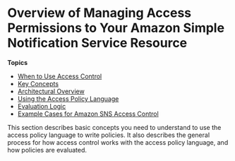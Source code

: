 # Overview of Managing Access Permissions to Your Amazon Simple Notification Service Resource<a name="sns-overview-of-managing-access"></a>

**Topics**
+ [When to Use Access Control](AccessPolicyLanguage_WhenToUse_Sns.md)
+ [Key Concepts](AccessPolicyLanguage_KeyConcepts.md)
+ [Architectural Overview](AccessPolicyLanguage_ArchitecturalOverview.md)
+ [Using the Access Policy Language](AccessPolicyLanguage_OverallFlow.md)
+ [Evaluation Logic](AccessPolicyLanguage_EvaluationLogic.md)
+ [Example Cases for Amazon SNS Access Control](AccessPolicyLanguage_UseCases_Sns.md)

This section describes basic concepts you need to understand to use the access policy language to write policies\. It also describes the general process for how access control works with the access policy language, and how policies are evaluated\.